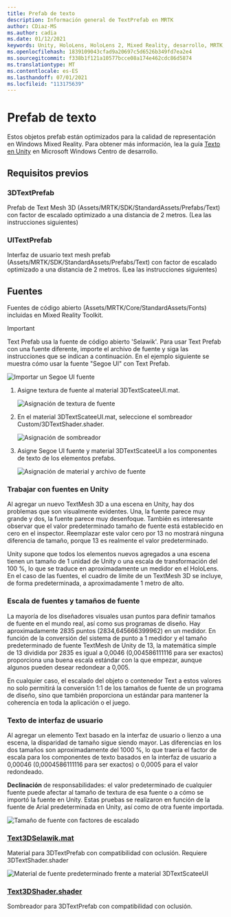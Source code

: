 ```yaml
---
title: Prefab de texto
description: Información general de TextPrefab en MRTK
author: CDiaz-MS
ms.author: cadia
ms.date: 01/12/2021
keywords: Unity, HoloLens, HoloLens 2, Mixed Reality, desarrollo, MRTK, TMP,
ms.openlocfilehash: 1839109043cfad9a20697c5d6526b349fd7ea2e4
ms.sourcegitcommit: f338b1f121a10577bcce08a174e462cdc86d5874
ms.translationtype: MT
ms.contentlocale: es-ES
ms.lasthandoff: 07/01/2021
ms.locfileid: "113175639"
---
```

# <a name="text-prefab"></a>Prefab de texto

Estos objetos prefab están optimizados para la calidad de representación en Windows Mixed Reality. Para obtener más información, lea la guía [Texto en Unity](/windows/mixed-reality/text-in-unity) en Microsoft Windows Centro de desarrollo.

## <a name="prefabs"></a>Requisitos previos

### <a name="3dtextprefab"></a>3DTextPrefab

Prefab de Text Mesh 3D (Assets/MRTK/SDK/StandardAssets/Prefabs/Text) con factor de escalado optimizado a una distancia de 2 metros. (Lea las instrucciones siguientes)

### <a name="uitextprefab"></a>UITextPrefab

Interfaz de usuario text mesh prefab (Assets/MRTK/SDK/StandardAssets/Prefabs/Text) con factor de escalado optimizado a una distancia de 2 metros. (Lea las instrucciones siguientes)

## <a name="fonts"></a>Fuentes

Fuentes de código abierto (Assets/MRTK/Core/StandardAssets/Fonts) incluidas en Mixed Reality Toolkit.

> [!IMPORTANT]
> Text Prefab usa la fuente de código abierto 'Selawik'. Para usar Text Prefab con una fuente diferente, importe el archivo de fuente y siga las instrucciones que se indican a continuación. En el ejemplo siguiente se muestra cómo usar la fuente "Segoe UI" con Text Prefab.

![Importar un Segoe UI fuente](../images/text-prefab/TextPrefabInstructions01.png)

1. Asigne textura de fuente al material 3DTextScateeUI.mat.

    ![Asignación de textura de fuente](../images/text-prefab/TextPrefabInstructions02.png)

1. En el material 3DTextScateeUI.mat, seleccione el sombreador Custom/3DTextShader.shader.

    ![Asignación de sombreador](../images/text-prefab/TextPrefabInstructions03.png)

1. Asigne Segoe UI fuente y material 3DTextScateeUI a los componentes de texto de los elementos prefabs.

    ![Asignación de material y archivo de fuente](../images/text-prefab/TextPrefabInstructions04.png)

### <a name="working-with-fonts-in-unity"></a>Trabajar con fuentes en Unity

Al agregar un nuevo TextMesh 3D a una escena en Unity, hay dos problemas que son visualmente evidentes. Una, la fuente parece muy grande y dos, la fuente parece muy desenfoque. También es interesante observar que el valor predeterminado tamaño de fuente está establecido en cero en el inspector. Reemplazar este valor cero por 13 no mostrará ninguna diferencia de tamaño, porque 13 es realmente el valor predeterminado.

Unity supone que todos los elementos nuevos agregados a una escena tienen un tamaño de 1 unidad de Unity o una escala de transformación del 100 %, lo que se traduce en aproximadamente un medidor en el HoloLens. En el caso de las fuentes, el cuadro de límite de un TextMesh 3D se incluye, de forma predeterminada, a aproximadamente 1 metro de alto.

### <a name="font-scale-and-font-sizes"></a>Escala de fuentes y tamaños de fuente

La mayoría de los diseñadores visuales usan puntos para definir tamaños de fuente en el mundo real, así como sus programas de diseño. Hay aproximadamente 2835 puntos (2834,645666399962) en un medidor. En función de la conversión del sistema de punto a 1 medidor y el tamaño predeterminado de fuente TextMesh de Unity de 13, la matemática simple de 13 dividida por 2835 es igual a 0,0046 (0,004586111116 para ser exactos) proporciona una buena escala estándar con la que empezar, aunque algunos pueden desear redondear a 0,005.

En cualquier caso, el escalado del objeto o contenedor Text a estos valores no solo permitirá la conversión 1:1 de los tamaños de fuente de un programa de diseño, sino que también proporciona un estándar para mantener la coherencia en toda la aplicación o el juego.

### <a name="ui-text"></a>Texto de interfaz de usuario

Al agregar un elemento Text basado en la interfaz de usuario o lienzo a una escena, la disparidad de tamaño sigue siendo mayor. Las diferencias en los dos tamaños son aproximadamente del 1000 %, lo que traería el factor de escala para los componentes de texto basados en la interfaz de usuario a 0,00046 (0,0004586111116 para ser exactos) o 0,0005 para el valor redondeado.

**Declinación** de responsabilidades: el valor predeterminado de cualquier fuente puede afectar al tamaño de textura de esa fuente o a cómo se importó la fuente en Unity. Estas pruebas se realizaron en función de la fuente de Arial predeterminada en Unity, así como de otra fuente importada.

![Tamaño de fuente con factores de escalado](../images/text-prefab/TextPrefabInstructions07.png)

### <a name="text3dselawikmat"></a>[Text3DSelawik.mat](https://github.com/microsoft/MixedRealityToolkit-Unity/blob/main/Assets/MRTK/StandardAssets/Materials/)

Material para 3DTextPrefab con compatibilidad con oclusión. Requiere 3DTextShader.shader

![Material de fuente predeterminado frente a material 3DTextScateeUI](../images/text-prefab/TextPrefabInstructions06.png)

### <a name="text3dshadershader"></a>[Text3DShader.shader](https://github.com/microsoft/MixedRealityToolkit-Unity/tree/main/Assets/MRTK/StandardAssets/Shaders)

Sombreador para 3DTextPrefab con compatibilidad con oclusión.
